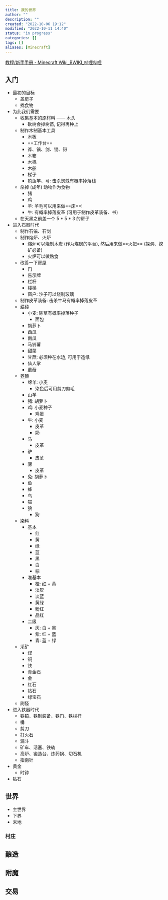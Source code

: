 ```yaml
---
title: 我的世界
author: ""
description: ""
created: "2022-10-06 19:12"
modified: "2022-10-11 14:40"
status: "in progress"
categories: []
tags: []
aliases: [Minecraft]
---
```


[教程/新手手册 - Minecraft Wiki_BWIKI_哔哩哔哩](https://wiki.biligame.com/mc/教程/新手手册)

## 入门

- 最初的目标
    - 盖房子
    - 找食物
- 为此我们需要
    - 收集基本的原材料 —— 木头
        - 砍树会掉树苗, 记得再种上
    - 制作木制基本工具
        - 木板
        - ==工作台==
        - 斧、镐、剑、锄、锹
        - 木箱
        - 木棍
        - 木船
        - 梯子
        - 钓鱼竿、弓: 击杀蜘蛛有概率掉落线
    - 杀掉 (成年) 动物作为食物
        - 猪
        - 鸡
        - 羊: 羊毛可以用来做==床==!
        - 牛: 有概率掉落皮革 (可用于制作皮革装备、书)
    - 在天黑之前盖一个 5 \* 5 \* 3 的房子
- 进入石器时代
    - 制作石镐、石剑
    - 制作熔炉、火炉
        - 熔炉可以烧制木炭 (作为煤炭的平替), 然后用来做==火把== (探洞、挖矿必备)
        - 火炉可以做熟食
    - 改善一下房屋
        - 门
        - 告示牌
        - 栏杆
        - 楼梯
        - 窗户: 沙子可以烧制玻璃
    - 制作皮革装备: 击杀牛马有概率掉落皮革
    - [耕种](https://wiki.biligame.com/mc/教程/农作物种植)
        - 小麦: 除草有概率掉落种子
            - 面包
        - 胡萝卜
        - 西瓜
        - 南瓜
        - 马铃薯
        - 甜菜
        - 甘蔗: 必须种在水边, 可用于造纸
        - 仙人掌
        - 蘑菇
    - [养殖](https://wiki.biligame.com/mc/教程/家畜养殖)
        - 绵羊: 小麦
            - 染色后可用剪刀剪毛
        - 山羊
        - 猪: 胡萝卜
        - 鸡: 小麦种子
            - 鸡蛋
        - 牛: 小麦
            - 皮革
            - 奶
        - 马
            - 皮革
        - 驴
            - 皮革
        - 骡
            - 皮革
        - 兔: 胡萝卜
        - 鱼
        - 蜂
        - 鸟
        - 猫
        - 狼
            - 狗
    - 染料
        - 基本
            - 红
            - 黄
            - 绿
            - 蓝
            - 黑
            - 白
            - 棕
        - 准基本
            - 橙: 红 + 黄
            - 淡灰
            - 淡蓝
            - 黄绿
            - 粉红
            - 品红
        - 二级
            - 灰: 白 + 黑
            - 紫: 红 + 蓝
            - 青: 蓝 + 绿
    - 采矿
        - 煤
        - 铜
        - 铁
        - 青金石
        - 金
        - 红石
        - 钻石
        - 绿宝石
    - 刷怪
- 进入铁器时代
    - 铁镐、铁制装备、铁门、铁栏杆
    - 桶
    - 剪刀
    - 打火石
    - 漏斗
    - 矿车、活塞、铁轨
    - 高炉、锻造台、炼药锅、切石机
    - 指南针
- 黄金
    - 时钟
- 钻石

## 世界

- 主世界
- 下界
- 末地

### 村庄
## 酿造

## 附魔

## 交易